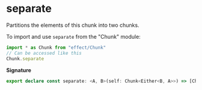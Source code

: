 # separate

Partitions the elements of this chunk into two chunks.

To import and use `separate` from the "Chunk" module:

```ts
import * as Chunk from "effect/Chunk"
// Can be accessed like this
Chunk.separate
```

**Signature**

```ts
export declare const separate: <A, B>(self: Chunk<Either<B, A>>) => [Chunk<A>, Chunk<B>]
```
